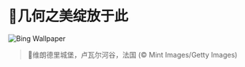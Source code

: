 # 🔖几何之美绽放于此

![Bing Wallpaper](https://www.bing.com/th?id=OHR.GardensVillandry_ZH-CN3660934263_1920x1080.jpg&rf=LaDigue_1920x1080.jpg&pid=hp)

> 📝维朗德里城堡，卢瓦尔河谷，法国 (© Mint Images/Getty Images)
